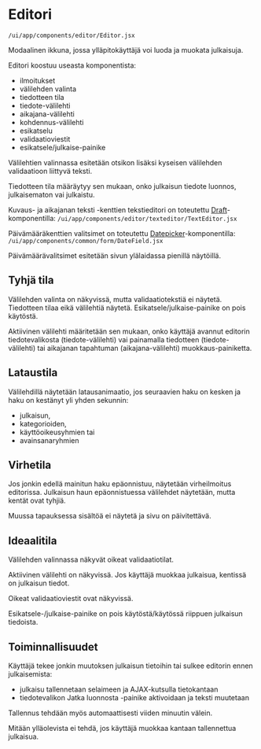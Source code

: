 # Editori

`/ui/app/components/editor/Editor.jsx`

Modaalinen ikkuna, jossa ylläpitokäyttäjä voi luoda ja muokata julkaisuja.

Editori koostuu useasta komponentista:
- ilmoitukset
- välilehden valinta
- tiedotteen tila
- tiedote-välilehti
- aikajana-välilehti
- kohdennus-välilehti
- esikatselu
- validaatioviestit
- esikatsele/julkaise-painike

Välilehtien valinnassa esitetään otsikon lisäksi kyseisen välilehden
validaatioon liittyvä teksti.

Tiedotteen tila määräytyy sen mukaan, onko julkaisun tiedote luonnos, julkaisematon 
vai julkaistu.

Kuvaus- ja aikajanan teksti -kenttien tekstieditori on toteutettu
[Draft](https://draftjs.org/)-komponentilla:
`/ui/app/components/editor/texteditor/TextEditor.jsx`

Päivämääräkenttien valitsimet on toteutettu 
[Datepicker](https://hacker0x01.github.io/react-datepicker/)-komponentilla:
`/ui/app/components/common/form/DateField.jsx`

Päivämäärävalitsimet esitetään sivun ylälaidassa pienillä näytöillä.

## Tyhjä tila

Välilehden valinta on näkyvissä, mutta validaatiotekstiä ei näytetä. 
Tiedotteen tilaa eikä välilehtiä näytetä. Esikatsele/julkaise-painike on 
pois käytöstä.

Aktiivinen välilehti määritetään sen mukaan, onko käyttäjä avannut editorin 
tiedotevalikosta (tiedote-välilehti) vai painamalla tiedotteen (tiedote-välilehti) 
tai aikajanan tapahtuman (aikajana-välilehti) muokkaus-painiketta.

## Lataustila

Välilehdillä näytetään latausanimaatio, jos seuraavien haku on kesken ja haku on 
kestänyt yli yhden sekunnin:
- julkaisun,
- kategorioiden,
- käyttöoikeusyhmien tai
- avainsanaryhmien

## Virhetila

Jos jonkin edellä mainitun haku epäonnistuu, näytetään virheilmoitus editorissa. 
Julkaisun haun epäonnistuessa välilehdet näytetään, mutta kentät ovat tyhjiä.

Muussa tapauksessa sisältöä ei näytetä ja sivu on päivitettävä.

## Ideaalitila

Välilehden valinnassa näkyvät oikeat validaatiotilat.

Aktiivinen välilehti on näkyvissä. Jos käyttäjä muokkaa julkaisua, kentissä
on julkaisun tiedot.
 
Oikeat validaatioviestit ovat näkyvissä.

Esikatsele-/julkaise-painike on pois käytöstä/käytössä riippuen julkaisun tiedoista.

## Toiminnallisuudet

Käyttäjä tekee jonkin muutoksen julkaisun tietoihin tai sulkee editorin ennen
julkaisemista:
- julkaisu tallennetaan selaimeen ja AJAX-kutsulla tietokantaan
- tiedotevalikon Jatka luonnosta -painike aktivoidaan ja teksti muutetaan 

Tallennus tehdään myös automaattisesti viiden minuutin välein. 

Mitään ylläolevista ei tehdä, jos käyttäjä muokkaa kantaan tallennettua julkaisua.
